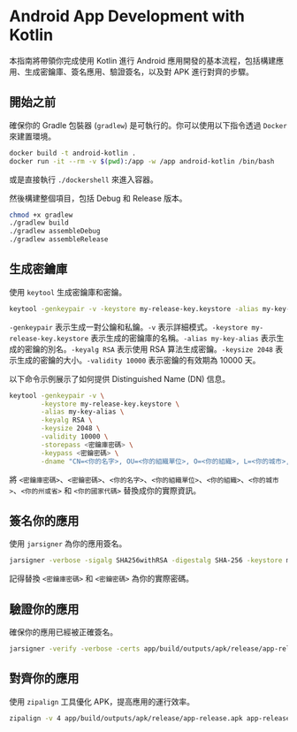 # Android App Development with Kotlin

本指南將帶領你完成使用 Kotlin 進行 Android 應用開發的基本流程，包括構建應用、生成密鑰庫、簽名應用、驗證簽名，以及對 APK 進行對齊的步驟。

## 開始之前

確保你的 Gradle 包裝器 (`gradlew`) 是可執行的。你可以使用以下指令透過 `Docker` 來建置環境。

```sh
docker build -t android-kotlin .
docker run -it --rm -v $(pwd):/app -w /app android-kotlin /bin/bash
```

或是直接執行 `./dockershell` 來進入容器。

然後構建整個項目，包括 Debug 和 Release 版本。

```sh
chmod +x gradlew
./gradlew build
./gradlew assembleDebug
./gradlew assembleRelease
```

## 生成密鑰庫

使用 `keytool` 生成密鑰庫和密鑰。

```sh
keytool -genkeypair -v -keystore my-release-key.keystore -alias my-key-alias -keyalg RSA -keysize 2048 -validity 10000
```

`-genkeypair` 表示生成一對公鑰和私鑰。`-v` 表示詳細模式。`-keystore my-release-key.keystore` 表示生成的密鑰庫的名稱。`-alias my-key-alias` 表示生成的密鑰的別名。`-keyalg RSA` 表示使用 RSA 算法生成密鑰。`-keysize 2048` 表示生成的密鑰的大小。`-validity 10000` 表示密鑰的有效期為 10000 天。

以下命令示例展示了如何提供 Distinguished Name (DN) 信息。

```sh
keytool -genkeypair -v \
        -keystore my-release-key.keystore \
        -alias my-key-alias \
        -keyalg RSA \
        -keysize 2048 \
        -validity 10000 \
        -storepass <密鑰庫密碼> \
        -keypass <密鑰密碼> \
        -dname "CN=<你的名字>, OU=<你的組織單位>, O=<你的組織>, L=<你的城市>, S=<你的州或省>, C=<你的國家代碼>"
```

將 `<密鑰庫密碼>`、`<密鑰密碼>`、`<你的名字>`、`<你的組織單位>`、`<你的組織>`、`<你的城市>`、`<你的州或省>` 和 `<你的國家代碼>` 替換成你的實際資訊。

## 簽名你的應用

使用 `jarsigner` 為你的應用簽名。

```sh
jarsigner -verbose -sigalg SHA256withRSA -digestalg SHA-256 -keystore my-release-key.keystore app/build/outputs/apk/release/app-release.apk my-key-alias
```

記得替換 `<密鑰庫密碼>` 和 `<密鑰密碼>` 為你的實際密碼。

## 驗證你的應用

確保你的應用已經被正確簽名。

```sh
jarsigner -verify -verbose -certs app/build/outputs/apk/release/app-release.apk
```

## 對齊你的應用

使用 `zipalign` 工具優化 APK，提高應用的運行效率。

```sh
zipalign -v 4 app/build/outputs/apk/release/app-release.apk app-release-aligned.apk
```
